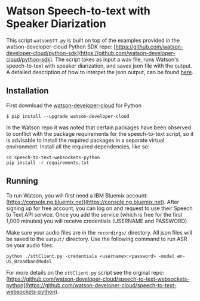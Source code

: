 # Watson Speech-to-text with Speaker Diarization

This script `watsonSTT.py` is built on top of the examples provided in the watson-developer-cloud Python SDK repo: [https://github.com/watson-developer-cloud/python-sdk](https://github.com/watson-developer-cloud/python-sdk). The script takes as input a wav file, runs Watson's speech-to-text with speaker diarization, and saves json file with the output. A detailed description of how to interpet the json output, can be found [here](https://www.ibm.com/watson/developercloud/doc/speech-to-text/output.html). 

## Installation
First download the [watson-developer-cloud](https://github.com/watson-developer-cloud/python-sdk#installation) for Python

```command
$ pip install --upgrade watson-developer-cloud
 ```
In the Watson repo it was noted that certain packages have been observed to conflict with the package requirements for the speech-to-text script, so it is advisable to install the required packages in a separate virtual environment. Install all the required dependencies, like so:

```
cd speech-to-text-websockets-python
pip install -r requirements.txt
```

## Running

To run Watson, you will first need a IBM Bluemix account: [https://console.ng.bluemix.net](https://console.ng.bluemix.net). After signing up for free account, you can log on and request to use their Speech to Text API service. Once you add the service (which is free for the first 1,000 minutes) you will receive credentials (USERNAME and PASSWORD).

Make sure your audio files are in the `recordings/` directory. All json files will be saved to the `output/` directory. Use the following command to run ASR on your audio files:

```
python ./sttClient.py -credentials <username>:<password> -model en-US_BroadbandModel
```

For more details on the `sttClient.py` script see the orginal repo: [https://github.com/watson-developer-cloud/speech-to-text-websockets-python](https://github.com/watson-developer-cloud/speech-to-text-websockets-python).
